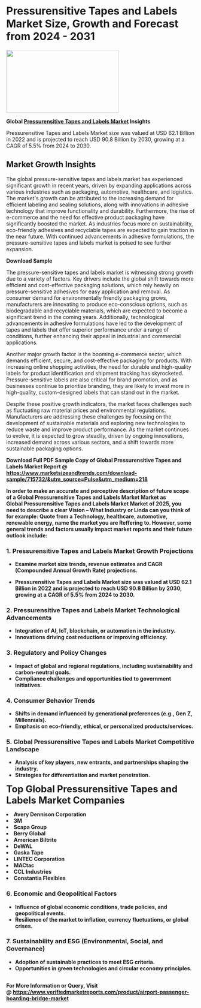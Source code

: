 <H1>Pressurensitive Tapes and Labels Market Size, Growth and Forecast from 2024 - 2031</H1><img class="aligncenter size-medium wp-image-584254" src="https://thirdeyenews.in/wp-content/uploads/2024/09/Global-Market-Research-300x168.jpeg" alt="" width="300" height="168" /><p><strong>Global&nbsp;<a href="https://www.marketsizeandtrends.com/download-sample/715732/&amp;utm_source=Pulse&amp;utm_medium=218">Pressurensitive Tapes and Labels Market</a> Insights</strong></p><p>Pressurensitive Tapes and Labels Market size was valued at USD 62.1 Billion in 2022 and is projected to reach USD 90.8 Billion by 2030, growing at a CAGR of 5.5% from 2024 to 2030.</p><p><h2>Market Growth Insights</h2> <p>The global pressure-sensitive tapes and labels market has experienced significant growth in recent years, driven by expanding applications across various industries such as packaging, automotive, healthcare, and logistics. The market's growth can be attributed to the increasing demand for efficient labeling and sealing solutions, along with innovations in adhesive technology that improve functionality and durability. Furthermore, the rise of e-commerce and the need for effective product packaging have significantly boosted the market. As industries focus more on sustainability, eco-friendly adhesives and recyclable tapes are expected to gain traction in the near future. With continued advancements in adhesive formulations, the pressure-sensitive tapes and labels market is poised to see further expansion.</p> <p><strong>Download Sample</strong></p> <p>The pressure-sensitive tapes and labels market is witnessing strong growth due to a variety of factors. Key drivers include the global shift towards more efficient and cost-effective packaging solutions, which rely heavily on pressure-sensitive adhesives for easy application and removal. As consumer demand for environmentally friendly packaging grows, manufacturers are innovating to produce eco-conscious options, such as biodegradable and recyclable materials, which are expected to become a significant trend in the coming years. Additionally, technological advancements in adhesive formulations have led to the development of tapes and labels that offer superior performance under a range of conditions, further enhancing their appeal in industrial and commercial applications.</p> <p>Another major growth factor is the booming e-commerce sector, which demands efficient, secure, and cost-effective packaging for products. With increasing online shopping activities, the need for durable and high-quality labels for product identification and shipment tracking has skyrocketed. Pressure-sensitive labels are also critical for brand promotion, and as businesses continue to prioritize branding, they are likely to invest more in high-quality, custom-designed labels that can stand out in the market.</p> <p>Despite these positive growth indicators, the market faces challenges such as fluctuating raw material prices and environmental regulations. Manufacturers are addressing these challenges by focusing on the development of sustainable materials and exploring new technologies to reduce waste and improve product performance. As the market continues to evolve, it is expected to grow steadily, driven by ongoing innovations, increased demand across various sectors, and a shift towards more sustainable packaging options.</p> <p><strong></p><p><span class=""><strong>Download Full PDF Sample Copy of Global Pressurensitive Tapes and Labels Market Report</strong> @ <a href="https://www.marketsizeandtrends.com/download-sample/715732/&amp;utm_source=Pulse&amp;utm_medium=218" target="_blank">https://www.marketsizeandtrends.com/download-sample/715732/&amp;utm_source=Pulse&amp;utm_medium=218</a></span></p><p>In order to make an accurate and perceptive description of future scope of a Global&nbsp;Pressurensitive Tapes and Labels Market Market as Global&nbsp;Pressurensitive Tapes and Labels Market Market of 2025, you need to describe a clear Vision &ndash; What Industry or Linda can you think of for example: Quote from a Technology, healthcare, automotive, renewable energy, name the market you are Reffering to. However, some general trends and factors usually impact market reports and their future outlook include:</p><h3>1.&nbsp;<strong>Pressurensitive Tapes and Labels Market Growth Projections</strong></h3><ul><li>Examine market size trends, revenue estimates and CAGR (Compounded Annual Growth Rate) projections.</li><li><p>Pressurensitive Tapes and Labels Market size was valued at USD 62.1 Billion in 2022 and is projected to reach USD 90.8 Billion by 2030, growing at a CAGR of 5.5% from 2024 to 2030.</p></li></ul><h3>2.&nbsp;<strong>Pressurensitive Tapes and Labels Market Technological Advancements</strong></h3><ul><li>Integration of AI, IoT, blockchain, or automation in the industry.</li><li>Innovations driving cost reductions or improving efficiency.</li></ul><h3>3.&nbsp;<strong>Regulatory and Policy Changes</strong></h3><ul><li>Impact of global and regional regulations, including sustainability and carbon-neutral goals.</li><li>Compliance challenges and opportunities tied to government initiatives.</li></ul><h3>4.&nbsp;<strong>Consumer Behavior Trends</strong></h3><ul><li>Shifts in demand influenced by generational preferences (e.g., Gen Z, Millennials).</li><li>Emphasis on eco-friendly, ethical, or personalized products/services.</li></ul><h3>5.&nbsp;<strong>Global Pressurensitive Tapes and Labels Market Competitive Landscape</strong></h3><ul><li>Analysis of key players, new entrants, and partnerships shaping the industry.</li><li>Strategies for differentiation and market penetration.</li></ul><p data-pm-slice="1 1 []"><span style="color: inherit; font-family: inherit; font-size: 25px;">Top Global Pressurensitive Tapes and Labels Market Companies</span></p><div class="" data-test-id=""><p><li>Avery Dennison Corporation</li><li> 3M</li><li> Scapa Group</li><li> Berry Global</li><li> American Biltrite</li><li> DeWAL</li><li> Gaska Tape</li><li> LINTEC Corporation</li><li> MACtac</li><li> CCL Industries</li><li> Constantia Flexibles</li></p></div><h3>6.&nbsp;<strong>Economic and Geopolitical Factors</strong></h3><ul><li>Influence of global economic conditions, trade policies, and geopolitical events.</li><li>Resilience of the market to inflation, currency fluctuations, or global crises.</li></ul><h3>7.&nbsp;<strong>Sustainability and ESG (Environmental, Social, and Governance)</strong></h3><ul><li>Adoption of sustainable practices to meet ESG criteria.</li><li>Opportunities in green technologies and circular economy principles.</li></ul><h2><strong style="font-size: 14px;">For More Information or Query, Visit @&nbsp;</strong><a style="background-color: #ffffff; font-size: 14px;" href="https://www.marketsizeandtrends.com/report/pressurensitive-tapes-and-labels-market/" target="_blank">https://www.verifiedmarketreports.com/product/airport-passenger-boarding-bridge-market</a></h2>

